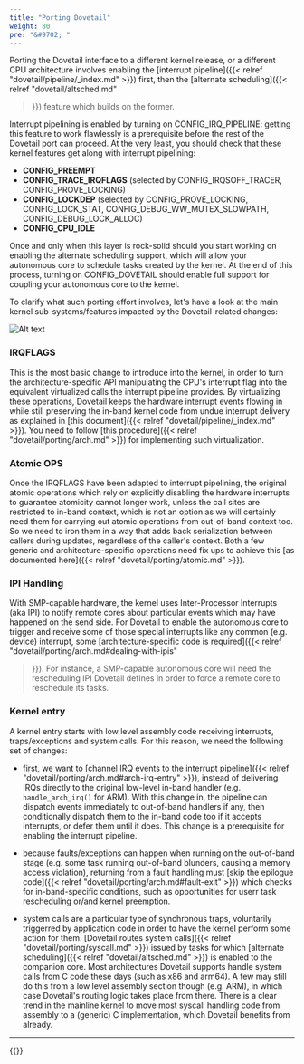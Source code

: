 ```yaml
---
title: "Porting Dovetail"
weight: 80
pre: "&#9702; "
---
```


Porting the Dovetail interface to a different kernel release, or a
different CPU architecture involves enabling the [interrupt
pipeline]({{< relref "dovetail/pipeline/_index.md" >}}) first, then
the [alternate scheduling]({{< relref "dovetail/altsched.md"
>}}) feature which builds on the former.

Interrupt pipelining is enabled by turning on CONFIG_IRQ_PIPELINE:
getting this feature to work flawlessly is a prerequisite before the
rest of the Dovetail port can proceed. At the very least, you should
check that these kernel features get along with interrupt pipelining:

- **CONFIG_PREEMPT**
- **CONFIG_TRACE_IRQFLAGS** (selected by CONFIG_IRQSOFF_TRACER,
  CONFIG_PROVE_LOCKING)
- **CONFIG_LOCKDEP** (selected by CONFIG_PROVE_LOCKING, CONFIG_LOCK_STAT,
  CONFIG_DEBUG_WW_MUTEX_SLOWPATH, CONFIG_DEBUG_LOCK_ALLOC)
- **CONFIG_CPU_IDLE**

Once and only when this layer is rock-solid should you start working
on enabling the alternate scheduling support, which will allow your
autonomous core to schedule tasks created by the kernel. At the end of
this process, turning on CONFIG_DOVETAIL should enable full support
for coupling your autonomous core to the kernel.

To clarify what such porting effort involves, let's have a look at the
main kernel sub-systems/features impacted by the Dovetail-related
changes:

![Alt text](/images/subsystem-port.png "Updated sub-systems")

### IRQFLAGS

This is the most basic change to introduce into the kernel, in order
to turn the architecture-specific API manipulating the CPU's interrupt
flag into the equivalent virtualized calls the interrupt pipeline
provides. By virtualizing these operations, Dovetail keeps the
hardware interrupt events flowing in while still preserving the in-band
kernel code from undue interrupt delivery as explained in [this
document]({{< relref "dovetail/pipeline/_index.md" >}}). You need to
follow [this procedure]({{< relref "dovetail/porting/arch.md" >}}) for
implementing such virtualization.

### Atomic OPS

Once the IRQFLAGS have been adapted to interrupt pipelining, the
original atomic operations which rely on explicitly disabling the
hardware interrupts to guarantee atomicity cannot longer work, unless
the call sites are restricted to in-band context, which is not an
option as we will certainly need them for carrying out atomic
operations from out-of-band context too. So we need to iron them in a
way that adds back serialization between callers during updates,
regardless of the caller's context. Both a few generic and
architecture-specific operations need fix ups to achieve this [as
documented here]({{< relref "dovetail/porting/atomic.md" >}}).

### IPI Handling

With SMP-capable hardware, the kernel uses Inter-Processor Interrupts
(aka IPI) to notify remote cores about particular events which may
have happened on the send side. For Dovetail to enable the autonomous
core to trigger and receive some of those special interrupts like any
common (e.g. device) interrupt, some [architecture-specific code is
required]({{< relref "dovetail/porting/arch.md#dealing-with-ipis"
>}}). For instance, a SMP-capable autonomous core will need the
rescheduling IPI Dovetail defines in order to force a remote core to
reschedule its tasks.

### Kernel entry

A kernel entry starts with low level assembly code receiving
interrupts, traps/exceptions and system calls. For this reason, we
need the following set of changes:

- first, we want to [channel IRQ events to the interrupt pipeline]({{<
  relref "dovetail/porting/arch.md#arch-irq-entry" >}}), instead of
  delivering IRQs directly to the original low-level in-band handler
  (e.g. `handle_arch_irq()` for ARM). With this change in, the
  pipeline can dispatch events immediately to out-of-band handlers if
  any, then conditionally dispatch them to the in-band code too if it
  accepts interrupts, or defer them until it does. This change is a
  prerequisite for enabling the interrupt pipeline.

- because faults/exceptions can happen when running on the out-of-band
  stage (e.g. some task running out-of-band blunders, causing a memory
  access violation), returning from a fault handling must [skip the
  epilogue code]({{< relref "dovetail/porting/arch.md#fault-exit" >}})
  which checks for in-band-specific conditions, such as opportunities
  for userr task rescheduling or/and kernel preemption.

- system calls are a particular type of synchronous traps, voluntarily
  triggerred by application code in order to have the kernel perform
  some action for them. [Dovetail routes system calls]({{< relref
  "dovetail/porting/syscall.md" >}}) issued by tasks for which
  [alternate scheduling]({{< relref "dovetail/altsched.md" >}}) is
  enabled to the companion core.  Most architectures Dovetail supports
  handle system calls from C code these days (such as x86 and
  arm64). A few may still do this from a low level assembly section
  though (e.g. ARM), in which case Dovetail's routing logic takes
  place from there. There is a clear trend in the mainline kernel to
  move most syscall handling code from assembly to a (generic) C
  implementation, which Dovetail benefits from already.

---

{{<lastmodified>}}
